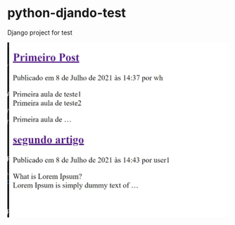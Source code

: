 # python-djando-test

Django project for test

![](https://github.com/wbhaese/python-djando-test/blob/master/preview.jpg)
